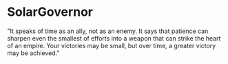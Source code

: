 # SolarGovernor

"It speaks of time as an ally, not as an enemy. It says that patience can sharpen even the smallest of efforts into a weapon that can strike the heart of an empire. Your victories may be small, but over time, a greater victory may be achieved."
